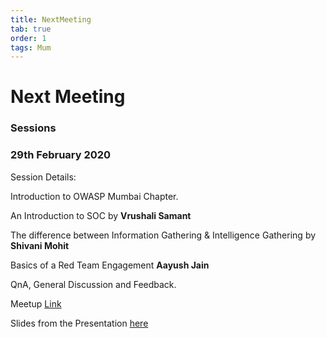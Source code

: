```yaml
---
title: NextMeeting
tab: true
order: 1
tags: Mum
---
```


# **Next Meeting**

### **Sessions**

### 29th February 2020

Session Details:

Introduction to OWASP Mumbai Chapter.

An Introduction to SOC by **Vrushali Samant**

The difference between Information Gathering & Intelligence Gathering by **Shivani Mohit**

Basics of a Red Team Engagement **Aayush Jain**

QnA, General Discussion and Feedback.

Meetup [Link](https://www.meetup.com/OWASP-Mumbai-Chapter/events/269000992/)


Slides from the Presentation [here](https://drive.google.com/file/d/18iMe-lUDKHOEjsUp_8RZSBq04TdmwvEh)

